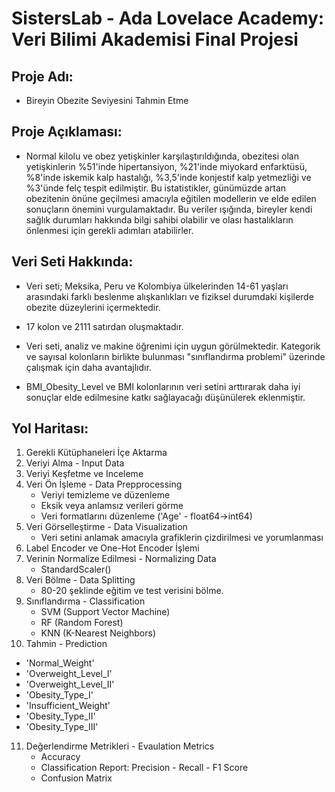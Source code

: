 # SistersLab - Ada Lovelace Academy: Veri Bilimi Akademisi Final Projesi

## Proje Adı:

- Bireyin Obezite Seviyesini Tahmin Etme

## Proje Açıklaması:

- Normal kilolu ve obez yetişkinler karşılaştırıldığında, obezitesi olan yetişkinlerin %51'inde hipertansiyon, %21'inde miyokard enfarktüsü, %8'inde iskemik kalp hastalığı, %3,5'inde konjestif kalp yetmezliği ve %3'ünde felç tespit edilmiştir. Bu istatistikler, günümüzde artan obezitenin önüne geçilmesi amacıyla eğitilen modellerin ve elde edilen sonuçların önemini vurgulamaktadır. Bu veriler ışığında, bireyler kendi sağlık durumları hakkında bilgi sahibi olabilir ve olası hastalıkların önlenmesi için gerekli adımları atabilirler.

## Veri Seti Hakkında:

- Veri seti; Meksika, Peru ve Kolombiya ülkelerinden 14-61 yaşları arasındaki farklı beslenme alışkanlıkları ve fiziksel durumdaki kişilerde obezite düzeylerini içermektedir.
- 17 kolon ve 2111 satırdan oluşmaktadır.
- Veri seti, analiz ve makine öğrenimi için uygun görülmektedir. Kategorik ve sayısal kolonların birlikte bulunması "sınıflandırma problemi" üzerinde çalışmak için daha avantajlıdır.

- BMI_Obesity_Level ve BMI kolonlarının veri setini arttırarak daha iyi sonuçlar elde edilmesine katkı sağlayacağı düşünülerek eklenmiştir.

## Yol Haritası:

1. Gerekli Kütüphaneleri İçe Aktarma
2. Veriyi Alma - Input Data
3. Veriyi Keşfetme ve Inceleme
4. Veri Ön İşleme - Data Prepprocessing
   - Veriyi temizleme ve düzenleme
   - Eksik veya anlamsız verileri görme
   - Veri formatlarını düzenleme ('Age' - float64->int64)
5. Veri Görselleştirme - Data Visualization
   - Veri setini anlamak amacıyla grafiklerin çizdirilmesi ve yorumlanması
6. Label Encoder ve One-Hot Encoder İşlemi
7. Verinin Normalize Edilmesi - Normalizing Data
   - StandardScaler()
8. Veri Bölme - Data Splitting
   - 80-20 şeklinde eğitim ve test verisini bölme.
9. Sınıflandırma - Classification
   - SVM (Support Vector Machine)
   - RF (Random Forest)
   - KNN (K-Nearest Neighbors)
10. Tahmin - Prediction
   - 'Normal_Weight'
   - 'Overweight_Level_I'
   - 'Overweight_Level_II'
   - 'Obesity_Type_I'
   - 'Insufficient_Weight'
   - 'Obesity_Type_II'
   - 'Obesity_Type_III'
11. Değerlendirme Metrikleri - Evaulation Metrics
    - Accuracy
    - Classification Report: Precision - Recall - F1 Score
    - Confusion Matrix

